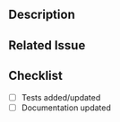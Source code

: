 ## Description

<!-- Briefly describe the changes in this pull request. -->

## Related Issue

<!-- If this PR addresses an issue, please provide the issue number. -->

## Checklist

- [ ] Tests added/updated
- [ ] Documentation updated
